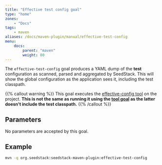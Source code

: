 ```yaml
---
title: "Effective test config goal"
type: "home"
zones:
    - "Docs"
tags:
    - maven
aliases: /docs/maven-plugin/manual/effective-test-config    
menu:
    docs:
        parent: "maven"
        weight: 80
---
```


The `effective-test-config` goal produces a YAML dump of the **test** configuration as scanned, parsed and aggregated by SeedStack. <!--more-->
This will show the global configuration as the application sees it, including the test classpath.

{{% callout warning %}}
This goal executes the [effective-config tool](/docs/seed/configuration/#effective-configuration) on 
the project. **This is not the same as running it using the [tool goal](../tool) as the latter doesn't include the 
test classpath.**
{{% /callout %}}

## Parameters

No parameters are accepted by this goal.

## Example

```bash
mvn -q org.seedstack:seedstack-maven-plugin:effective-test-config
```
